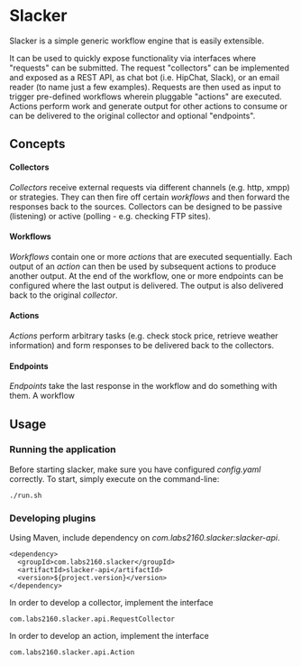 # Slacker

Slacker is a simple generic workflow engine that is easily extensible.

It can be used to quickly expose functionality via interfaces where "requests" can be submitted.
The request "collectors" can be implemented and exposed as a REST API, as chat bot (i.e. HipChat, Slack),
or an email reader (to name just a few examples).
Requests are then used as input to trigger pre-defined workflows wherein pluggable
"actions" are executed.  Actions perform work and generate output for other actions
to consume or can be delivered to the original collector and optional "endpoints". 

## Concepts
#### Collectors
*Collectors* receive external requests via different channels
(e.g. http, xmpp) or strategies.  They can then fire off certain _workflows_
and then forward the responses back to the sources.  Collectors can be designed
to be passive (listening) or active (polling - e.g. checking FTP sites).

#### Workflows
*Workflows* contain one or more _actions_ that are executed sequentially.
Each output of an _action_ can then be used by subsequent actions to produce another output.
At the end of the workflow, one or more endpoints can be configured where the last output is delivered.
The output is also delivered back to the original _collector_.

#### Actions
*Actions* perform arbitrary tasks (e.g. check stock price, retrieve weather information)
and form responses to be delivered back to the collectors.

#### Endpoints
*Endpoints* take the last response in the workflow and do something with them.
A workflow 

## Usage
### Running the application
Before starting slacker, make sure you have configured _config.yaml_ correctly.
To start, simply execute on the command-line:
```
./run.sh
```

### Developing plugins
Using Maven, include dependency on _com.labs2160.slacker:slacker-api_.

```
<dependency>
  <groupId>com.labs2160.slacker</groupId>
  <artifactId>slacker-api</artifactId>
  <version>${project.version}</version>
</dependency>
```
In order to develop a collector, implement the interface
```
com.labs2160.slacker.api.RequestCollector
```
In order to develop an action, implement the interface
```
com.labs2160.slacker.api.Action
```
